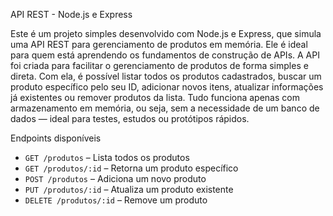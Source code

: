 API REST - Node.js e Express

Este é um projeto simples desenvolvido com Node.js e Express, que simula uma API REST para gerenciamento de produtos em memória. Ele é ideal para quem está aprendendo os fundamentos de construção de APIs. A API foi criada para facilitar o gerenciamento de produtos de forma simples e direta. Com ela, é possível listar todos os produtos cadastrados, buscar um produto específico pelo seu ID, adicionar novos itens, atualizar informações já existentes ou remover produtos da lista. Tudo funciona apenas com armazenamento em memória, ou seja, sem a necessidade de um banco de dados — ideal para testes, estudos ou protótipos rápidos.

Endpoints disponíveis

- `GET /produtos` – Lista todos os produtos
- `GET /produtos/:id` – Retorna um produto específico
- `POST /produtos` – Adiciona um novo produto
- `PUT /produtos/:id` – Atualiza um produto existente
- `DELETE /produtos/:id` – Remove um produto
